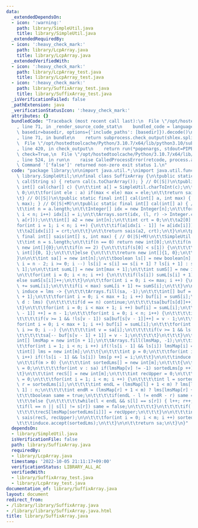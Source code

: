 ```yaml
---
data:
  _extendedDependsOn:
  - icon: ':warning:'
    path: library/SimpleUtil.java
    title: library/SimpleUtil.java
  _extendedRequiredBy:
  - icon: ':heavy_check_mark:'
    path: library/LcpArray.java
    title: library/LcpArray.java
  _extendedVerifiedWith:
  - icon: ':heavy_check_mark:'
    path: library/LcpArray_test.java
    title: library/LcpArray_test.java
  - icon: ':heavy_check_mark:'
    path: library/SuffixArray_test.java
    title: library/SuffixArray_test.java
  _isVerificationFailed: false
  _pathExtension: java
  _verificationStatusIcon: ':heavy_check_mark:'
  attributes: {}
  bundledCode: "Traceback (most recent call last):\n  File \"/opt/hostedtoolcache/Python/3.10.7/x64/lib/python3.10/site-packages/onlinejudge_verify/documentation/build.py\"\
    , line 71, in _render_source_code_stat\n    bundled_code = language.bundle(stat.path,\
    \ basedir=basedir, options={'include_paths': [basedir]}).decode()\n  File \"/opt/hostedtoolcache/Python/3.10.7/x64/lib/python3.10/site-packages/onlinejudge_verify/languages/user_defined.py\"\
    , line 71, in bundle\n    return subprocess.check_output(shlex.split(command))\n\
    \  File \"/opt/hostedtoolcache/Python/3.10.7/x64/lib/python3.10/subprocess.py\"\
    , line 420, in check_output\n    return run(*popenargs, stdout=PIPE, timeout=timeout,\
    \ check=True,\n  File \"/opt/hostedtoolcache/Python/3.10.7/x64/lib/python3.10/subprocess.py\"\
    , line 524, in run\n    raise CalledProcessError(retcode, process.args,\nsubprocess.CalledProcessError:\
    \ Command '['false']' returned non-zero exit status 1.\n"
  code: "package library;\n\nimport java.util.*;\nimport java.util.function.*;\nimport\
    \ library.SimpleUtil;\n\nfinal class SuffixArray {\n\tpublic static final int[]\
    \ cal(String s) { return cal(s.toCharArray()); } // O(|S|)\n\tpublic static final\
    \ int[] cal(char[] c) {\n\t\tint a[] = SimpleUtil.charToInt(c);\n\t\tint max =\
    \ 0;\n\t\tfor(int ele : a) if(max < ele) max = ele;\n\t\treturn sais(a, max);\n\
    \t} // O(|S|)\n\tpublic static final int[] cal(int[] a, int max) { return sais(a,\
    \ max); } // O(|S|+M)\n\tpublic static final int[] cal(int[] a) { // O(NlogN)\n\
    \t\tint n = a.length;\n\t\tInteger[] idx = new Integer[n];\n\t\tfor(int i = 0;\
    \ i < n; i++) idx[i] = i;\n\t\tArrays.sort(idx, (l, r) -> Integer.compare(a[l],\
    \ a[r]));\n\t\tint[] a2 = new int[n];\n\t\tint crt = 0;\n\t\ta2[0] = 0;\n\t\t\
    for(int i = 1; i < n; i ++) {\n\t\t\tif(a[idx[i - 1]] != a[idx[i]]) crt ++;\n\t\
    \t\ta2[idx[i]] = crt;\n\t\t}\n\t\treturn sais(a2, crt);\n\t}\n\n\tpublic static\
    \ final int[] sais(int[] s, int max) { // O(|S|+M)\n\t\tSimpleUtil.nonNegativeCheck(max);\n\
    \t\tint n = s.length;\n\t\tif(n == 0) return new int[0];\n\t\tif(n == 1) return\
    \ new int[]{0};\n\t\tif(n == 2) {\n\t\t\tif(s[0] < s[1]) {\n\t\t\t\treturn new\
    \ int[]{0, 1};\n\t\t\t}else {\n\t\t\t\treturn new int[]{1, 0};\n\t\t\t}\n\t\t\
    }\n\n\t\tint sa[] = new int[n];\n\t\tboolean ls[] = new boolean[n];\n\t\tfor(int\
    \ i = n - 2; i >= 0; i --) ls[i] = s[i] == s[i + 1] ? ls[i + 1] : s[i] < s[i +\
    \ 1];\n\n\t\tint sumL[] = new int[max + 1];\n\t\tint sumS[] = new int[max + 1];\n\
    \n\t\tfor(int i = 0; i < n; i ++) {\n\t\t\tif(ls[i]) sumL[s[i] + 1]++;\n\t\t\t\
    else sumS[s[i]]++;\n\t\t}\n\n\t\tfor(int i = 0; i <= max; i ++) {\n\t\t\tsumS[i]\
    \ += sumL[i];\n\t\t\tif(i < max) sumL[i + 1] += sumS[i];\n\t\t}\n\n\t\tConsumer<int[]>\
    \ induce = lms -> {\n\t\t\tArrays.fill(sa, -1);\n\t\t\tint[] buf = new int[max\
    \ + 1];\n\t\t\tfor(int i = 0; i < max + 1; i ++) buf[i] = sumS[i];\n\t\t\tfor(int\
    \ d : lms) {\n\t\t\t\tif(d == n) continue;\n\t\t\t\tsa[buf[s[d]]++] = d;\n\t\t\
    \t}\n\t\t\tfor(int i = 0; i < max + 1; i ++) buf[i] = sumL[i];\n\t\t\tsa[buf[s[n\
    \ - 1]] ++] = n - 1;\n\t\t\tfor(int i = 0; i < n; i++) {\n\t\t\t\tint v = sa[i];\n\
    \t\t\t\tif(v >= 1 && !ls[v - 1]) sa[buf[s[v - 1]]++] = v - 1;\n\t\t\t}\n\t\t\t\
    for(int i = 0; i < max + 1; i ++) buf[i] = sumL[i];\n\t\t\tfor(int i = n - 1;\
    \ i >= 0; i --) {\n\t\t\t\tint v = sa[i];\n\t\t\t\tif(v >= 1 && ls[v - 1]) {\n\
    \t\t\t\t\tsa[-- buf[s[v - 1] + 1]] = v - 1;\n\t\t\t\t}\n\t\t\t}\n\t\t};\n\n\t\t\
    int[] lmsMap = new int[n + 1];\n\t\tArrays.fill(lmsMap, -1);\n\t\tint m = 0;\n\
    \t\tfor(int i = 1; i < n; i ++) if(!ls[i - 1] && ls[i]) lmsMap[i] = m ++;\n\n\t\
    \tint[] lms = new int[m];\n\t\t{\n\t\t\tint p = 0;\n\t\t\tfor(int i = 1; i < n;\
    \ i++) if(!ls[i - 1] && ls[i]) lms[p ++] = i;\n\t\t}\n\n\t\tinduce.accept(lms);\n\
    \n\t\tif(m > 0) {\n\t\t\tint sortedLms[] = new int[m];\n\t\t\t{\n\t\t\t\tint p\
    \ = 0;\n\t\t\t\tfor(int v : sa) if(lmsMap[v] != -1) sortedLms[p ++] = v;\n\t\t\
    \t}\n\t\t\tint recS[] = new int[m];\n\t\t\tint recUpper = 0;\n\t\t\trecS[lmsMap[sortedLms[0]]]\
    \ = 0;\n\t\t\tfor(int i = 1; i < m; i ++) {\n\t\t\t\tint l = sortedLms[i - 1],\
    \ r = sortedLms[i];\n\t\t\t\tint endL = (lmsMap[l] + 1 < m) ? lms[lmsMap[l] +\
    \ 1] : n;\n\t\t\t\tint endR = (lmsMap[r] + 1 < m) ? lms[lmsMap[r] + 1] : n;\n\t\
    \t\t\tboolean same = true;\n\t\t\t\tif(endL - l != endR - r) same = false;\n\t\
    \t\t\telse {\n\t\t\t\t\twhile(l < endL && s[l] == s[r]) { l++; r++; }\n\t\t\t\t\
    \tif(l == n || s[l] != s[r]) same = false;\n\t\t\t\t}\n\t\t\t\tif(!same) recUpper++;\n\
    \t\t\t\trecS[lmsMap[sortedLms[i]]] = recUpper;\n\t\t\t}\n\n\t\t\tint[] recSA =\
    \ sais(recS, recUpper);\n\n\t\t\tfor(int i = 0; i < m; i ++) sortedLms[i] = lms[recSA[i]];\n\
    \t\t\tinduce.accept(sortedLms);\n\t\t}\n\n\t\treturn sa;\n\t}\n}"
  dependsOn:
  - library/SimpleUtil.java
  isVerificationFile: false
  path: library/SuffixArray.java
  requiredBy:
  - library/LcpArray.java
  timestamp: '2022-10-05 21:11:17+09:00'
  verificationStatus: LIBRARY_ALL_AC
  verifiedWith:
  - library/SuffixArray_test.java
  - library/LcpArray_test.java
documentation_of: library/SuffixArray.java
layout: document
redirect_from:
- /library/library/SuffixArray.java
- /library/library/SuffixArray.java.html
title: library/SuffixArray.java
---
```

